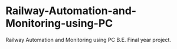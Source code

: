 # Railway-Automation-and-Monitoring-using-PC
Railway Automation and Monitoring using PC B.E. Final year project.

